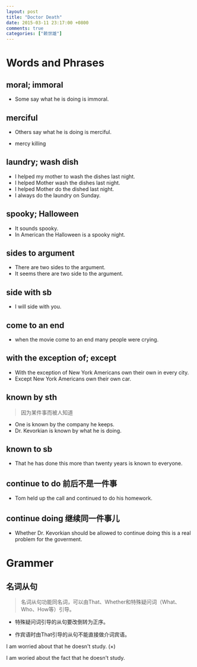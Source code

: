 ```yaml
---
layout: post
title: "Doctor Death"
date: 2015-03-11 23:17:00 +0800
comments: true
categories: ["赖世雄"]
---
```

 

#	Words and Phrases
 
## moral; immoral
 
 * Some say what he is doing is immoral.
 
## merciful
 
 * Others say what he is doing is merciful.
 
 * mercy killing
 
 
## laundry; wash dish

* I helped my mother to wash the dishes last night.
* I helped Mother wash the dishes last night.
* I helped Mother do the dished last night.
* I always do the laundry on Sunday.
 
## spooky; Halloween

* It sounds spooky.
* In American the Halloween is a spooky night.
 
## sides to argument

* There are two sides to the argument.
* It seems there are two side to the argument.
 
## side with sb

* I will side with you.

## come to an end
* when the movie come to an end many people were crying.

## with the exception of; except
* With the exception of New York Americans own their own in every city.
* Except New York Americans own their own car.
 
## known by sth 
> 因为某件事而被人知道

* One is known by the company he keeps.
* Dr. Kevorkian is known by what he is doing.

## known to sb
* That he has done this more than twenty years is known to everyone.
 
## continue to do 前后不是一件事
* Tom held up the call and continued to do his homework.
 
## continue doing 继续同一件事儿
* Whether Dr. Kevorkian should be allowed to continue doing this is a real problem for the goverment.

# Grammer

## 名词从句
> 名词从句功能同名词，可以由That、Whether和特殊疑问词（What、Who、How等）引导。

* 特殊疑问词引导的从句要改倒转为正序。

* 作宾语时由That引导的从句不能直接做介词宾语。

I am worried about that he doesn't study. (×)

I am woried about the fact that he doesn't study.